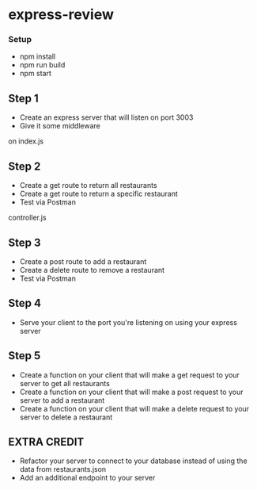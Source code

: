 # express-review

### Setup
- npm install
- npm run build
- npm start

## Step 1
- Create an express server that will listen on port 3003
- Give it some middleware

on index.js

## Step 2
- Create a get route to return all restaurants
- Create a get route to return a specific restaurant
- Test via Postman

controller.js

## Step 3
- Create a post route to add a restaurant
- Create a delete route to remove a restaurant
- Test via Postman

## Step 4
- Serve your client to the port you're listening on using your express server

## Step 5
- Create a function on your client that will make a get request to your server to get all restaurants
- Create a function on your client that will make a post request to your server to add a restaurant
- Create a function on your client that will make a delete request to your server to delete a restaurant

## EXTRA CREDIT
- Refactor your server to connect to your database instead of using the data from restaurants.json
- Add an additional endpoint to your server
